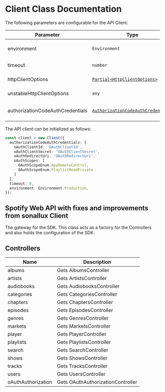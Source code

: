 
# Client Class Documentation

The following parameters are configurable for the API Client:

| Parameter | Type | Description |
|  --- | --- | --- |
| environment | `Environment` | The API environment. <br> **Default: `Environment.Production`** |
| timeout | `number` | Timeout for API calls.<br>*Default*: `0` |
| httpClientOptions | [`Partial<HttpClientOptions>`](../doc/http-client-options.md) | Stable configurable http client options. |
| unstableHttpClientOptions | `any` | Unstable configurable http client options. |
| authorizationCodeAuthCredentials | [`AuthorizationCodeAuthCredentials`](auth/oauth-2-authorization-code-grant.md) | The credential object for authorizationCodeAuth |

The API client can be initialized as follows:

```ts
const client = new Client({
  authorizationCodeAuthCredentials: {
    oAuthClientId: 'OAuthClientId',
    oAuthClientSecret: 'OAuthClientSecret',
    oAuthRedirectUri: 'OAuthRedirectUri',
    oAuthScopes: [
      OAuthScopeEnum.AppRemoteControl,
      OAuthScopeEnum.PlaylistReadPrivate
    ]
  },
  timeout: 0,
  environment: Environment.Production,
});
```

## Spotify Web API with fixes and improvements from sonallux Client

The gateway for the SDK. This class acts as a factory for the Controllers and also holds the configuration of the SDK.

## Controllers

| Name | Description |
|  --- | --- |
| albums | Gets AlbumsController |
| artists | Gets ArtistsController |
| audiobooks | Gets AudiobooksController |
| categories | Gets CategoriesController |
| chapters | Gets ChaptersController |
| episodes | Gets EpisodesController |
| genres | Gets GenresController |
| markets | Gets MarketsController |
| player | Gets PlayerController |
| playlists | Gets PlaylistsController |
| search | Gets SearchController |
| shows | Gets ShowsController |
| tracks | Gets TracksController |
| users | Gets UsersController |
| oAuthAuthorization | Gets OAuthAuthorizationController |

